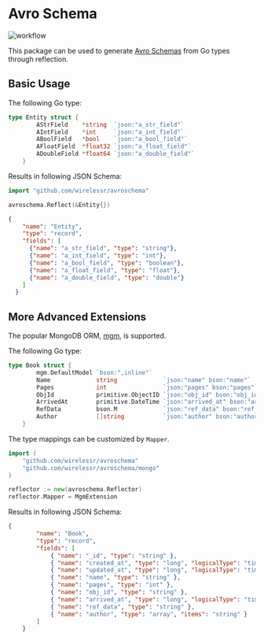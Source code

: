 # Avro Schema

![workflow](https://github.com/wirelessr/avroschema/actions/workflows/go.yml/badge.svg)

This package can be used to generate [Avro Schemas](https://avro.apache.org/docs/1.11.1/specification/) from Go types through reflection.

## Basic Usage

The following Go type:

```go
type Entity struct {
		AStrField    *string  `json:"a_str_field"`
		AIntField    *int     `json:"a_int_field"`
		ABoolField   *bool    `json:"a_bool_field"`
		AFloatField  *float32 `json:"a_float_field"`
		ADoubleField *float64 `json:"a_double_field"`
	}
```

Results in following JSON Schema:

```go
import "github.com/wirelessr/avroschema"

avroschema.Reflect(&Entity{})
```

```json
{
    "name": "Entity",
    "type": "record",
    "fields": [
      {"name": "a_str_field", "type": "string"},
      {"name": "a_int_field", "type": "int"},
      {"name": "a_bool_field", "type": "boolean"},
      {"name": "a_float_field", "type": "float"},
      {"name": "a_double_field", "type": "double"}
    ]
  }
```

## More Advanced Extensions

The popular MongoDB ORM, [mgm](https://github.com/Kamva/mgm), is supported.

The following Go type:

```go
type Book struct {
		mgm.DefaultModel `bson:",inline"`
		Name             string             `json:"name" bson:"name"`
		Pages            int                `json:"pages" bson:"pages"`
		ObjId            primitive.ObjectID `json:"obj_id" bson:"obj_id"`
		ArrivedAt        primitive.DateTime `json:"arrived_at" bson:"arrived_at"`
		RefData          bson.M             `json:"ref_data" bson:"ref_data"`
		Author           []string           `json:"author" bson:"author"`
	}
```

The type mappings can be customized by `Mapper`.

```go
import (
	"github.com/wirelessr/avroschema"
	"github.com/wirelessr/avroschema/mongo"
)

reflector := new(avroschema.Reflector)
reflector.Mapper = MgmExtension
```

Results in following JSON Schema:

```json
{
		"name": "Book",
		"type": "record",
		"fields": [
			{ "name": "_id", "type": "string" },
			{ "name": "created_at", "type": "long", "logicalType": "timestamp-millis" },
			{ "name": "updated_at", "type": "long", "logicalType": "timestamp-millis" },
			{ "name": "name", "type": "string" },
			{ "name": "pages", "type": "int" },
			{ "name": "obj_id", "type": "string" },
			{ "name": "arrived_at", "type": "long", "logicalType": "timestamp-millis" },
			{ "name": "ref_data", "type": "string" },
			{ "name": "author", "type": "array", "items": "string" } 
		]
	}
```

